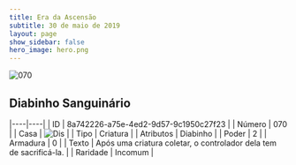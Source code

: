 ```yaml
---
title: Era da Ascensão
subtitle: 30 de maio de 2019
layout: page
show_sidebar: false
hero_image: hero.png
---
```


![070](https://cdn.keyforgegame.com/media/card_front/pt/435_070_86R332PPCFVM_pt.png)

## Diabinho Sanguinário

|----|----|
| ID | 8a742226-a75e-4ed2-9d57-9c1950c27f23 |
| Número | 070 |
| Casa | ![Dis](https://archonarcana.com/images/thumb/e/e8/Dis.png/22px-Dis.png "Dis") |
| Tipo | Criatura |
| Atributos | Diabinho |
| Poder | 2 |
| Armadura | 0 |
| Texto | Após uma criatura coletar, o controlador dela tem de sacrificá-la. |
| Raridade | Incomum |
